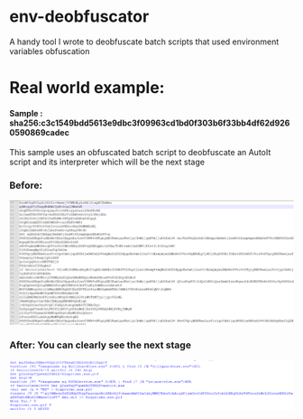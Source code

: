 # env-deobfuscator
A handy tool I wrote to deobfuscate batch scripts that used environment variables obfuscation


# Real world example:
  #### Sample : sha256:c3c1549bdd5613e9dbc3f09963cd1bd0f303b6f33bb4df62d9260590869cadec

  This sample uses an obfuscated batch script to deobfuscate an AutoIt script and its interpreter which will be the next stage

  ### Before:
  ![Before](https://raw.githubusercontent.com/lowlevel01/env-deobfuscator/refs/heads/main/images/before.png)

  ### After: You can clearly see the next stage
  ![After](https://raw.githubusercontent.com/lowlevel01/env-deobfuscator/refs/heads/main/images/after.png)
